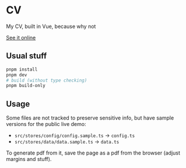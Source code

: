 # CV

My CV, built in Vue, because why not

[See it online](https://clemdee.github.io/cv/)

## Usual stuff

```sh
pnpm install
pnpm dev
# build (without type checking)
pnpm build-only
```

## Usage

Some files are not tracked to preserve sensitive info, but have sample versions for the public live demo:
- `src/stores/config/config.sample.ts` -> `config.ts`
- `src/stores/data/data.sample.ts` -> `data.ts`

To generate pdf from it, save the page as a pdf from the browser (adjust margins and stuff).
